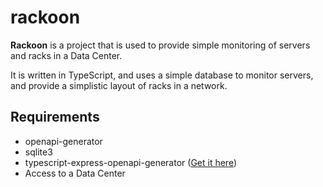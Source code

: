 # rackoon

**Rackoon** is a project that is used to provide simple monitoring of
servers and racks in a Data Center.

It is written in TypeScript, and uses a simple database to monitor servers, and
provide a simplistic layout of racks in a network.

## Requirements

- openapi-generator
- sqlite3
- typescript-express-openapi-generator ([Get it here](https://github.com/KenSuenobu/typescript-express-openapi-generator))
- Access to a Data Center
